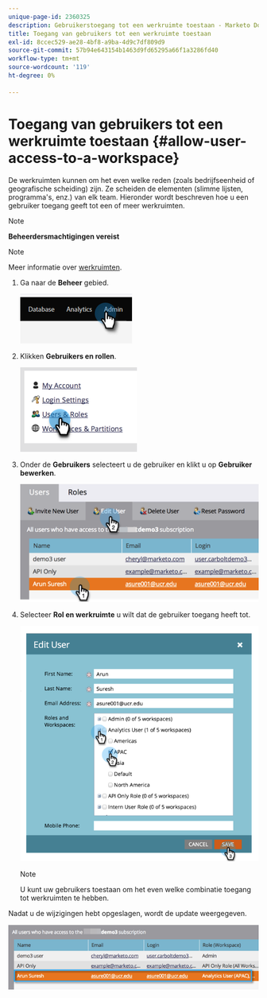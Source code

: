 ```yaml
---
unique-page-id: 2360325
description: Gebruikerstoegang tot een werkruimte toestaan - Marketo Docs - Productdocumentatie
title: Toegang van gebruikers tot een werkruimte toestaan
exl-id: 8ccec529-ae28-4bf8-a9ba-4d9c7df809d9
source-git-commit: 57b94e643154b1463d9fd65295a66f1a3286fd40
workflow-type: tm+mt
source-wordcount: '119'
ht-degree: 0%

---
```


# Toegang van gebruikers tot een werkruimte toestaan {#allow-user-access-to-a-workspace}

De werkruimten kunnen om het even welke reden (zoals bedrijfseenheid of geografische scheiding) zijn. Ze scheiden de elementen (slimme lijsten, programma&#39;s, enz.) van elk team. Hieronder wordt beschreven hoe u een gebruiker toegang geeft tot een of meer werkruimten.

>[!NOTE]
>
>**Beheerdersmachtigingen vereist**

>[!NOTE]
>
>Meer informatie over [werkruimten](/help/marketo/product-docs/administration/workspaces-and-person-partitions/understanding-workspaces-and-person-partitions.md).

1. Ga naar de **Beheer** gebied.

   ![](assets/allow-user-access-to-a-workspace-1.png)

1. Klikken **Gebruikers en rollen**.

   ![](assets/allow-user-access-to-a-workspace-2.png)

1. Onder de **Gebruikers** selecteert u de gebruiker en klikt u op **Gebruiker bewerken**.

   ![](assets/allow-user-access-to-a-workspace-3.png)

1. Selecteer **Rol en werkruimte** u wilt dat de gebruiker toegang heeft tot.

   ![](assets/allow-user-access-to-a-workspace-4.png)

   >[!NOTE]
   >
   >U kunt uw gebruikers toestaan om het even welke combinatie toegang tot werkruimten te hebben.

Nadat u de wijzigingen hebt opgeslagen, wordt de update weergegeven.

![](assets/allow-user-access-to-a-workspace-5.png)

